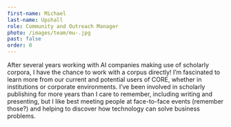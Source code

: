 ```yaml
---
first-name: Michael
last-name: Upshall
role: Community and Outreach Manager
photo: /images/team/mu-.jpg
past: false
order: 0
---
```

After several years working with AI companies making use of scholarly corpora, I have the chance to work with a corpus directly! I’m fascinated to learn more from our current and potential users of CORE, whether in institutions or corporate environments. I’ve been involved in scholarly publishing for more years than I care to remember, including writing and presenting, but I like best meeting people at face-to-face events (remember those?) and helping to discover how technology can solve business problems.